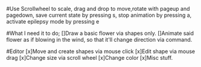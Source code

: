 #Use Scrollwheel to scale, drag and drop to move,rotate with pageup and pagedown, save current state by pressing s, stop animation by pressing a, activate epilepsy mode by pressing e


#What I need it to do;
[]Draw a basic flower via shapes only.
[]Animate said flower as if blowing in the wind, so that it'll change direction via command.


#Editor
[x]Move and create shapes via mouse click
[x]Edit shape via mouse drag
[x]Change size via scroll wheel
[x]Change color
[x]Misc stuff.

